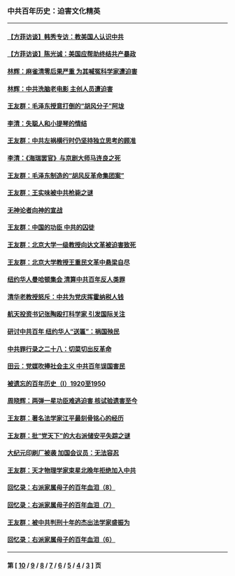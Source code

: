 ### 中共百年历史：迫害文化精英
---
#### [【方菲访谈】韩秀专访：教美国人认识中共](../../pages/nf1176111/n13821310.md?01040430) 
#### [【方菲访谈】陈光诚：美国应帮助终结共产暴政](../../pages/nf1176111/n13759521.md?01040430) 
#### [林辉：麻雀清零后果严重 为其喊冤科学家遭迫害](../../pages/nf1176111/n13746900.md?01040430) 
#### [林辉：中共洗脑老电影 主创人员遭迫害](../../pages/nf1176111/n13699437.md?01040430) 
#### [王友群：毛泽东授意打倒的“胡风分子”阿垅](../../pages/nf1176111/n13592541.md?01040430) 
#### [李清：失聪人和小提琴的情结](../../pages/nf1176111/n13459280.md?01040430) 
#### [王友群：中共左祸横行时仍坚持独立思考的顾准](../../pages/nf1176111/n13444722.md?01040430) 
#### [李清：《海瑞罢官》与京剧大师马连良之死](../../pages/nf1176111/n13412316.md?01040430) 
#### [王友群：毛泽东制造的“胡风反革命集团案”](../../pages/nf1176111/n13324909.md?01040430) 
#### [王友群：王实味被中共枪毙之谜](../../pages/nf1176111/n13307502.md?01040430) 
#### [无神论者向神的宣战](../../pages/nf1176111/n13281535.md?01040430) 
#### [王友群：中国的功臣 中共的囚徒](../../pages/nf1176111/n13291790.md?01040430) 
#### [王友群：北京大学一级教授向达文革被迫害致死](../../pages/nf1176111/n13150966.md?01040430) 
#### [王友群：北京大学教授王重民文革中悬梁自尽](../../pages/nf1176111/n13084645.md?01040430) 
#### [纽约华人曼哈顿集会 清算中共百年反人类罪](../../pages/nf1176111/n13084157.md?01040430) 
#### [清华老教授怒斥：中共为党庆挥霍纳税人钱](../../pages/nf1176111/n13071430.md?01040430) 
#### [航天投资书记张陶殴打科学家 引发国际关注](../../pages/nf1176111/n13069132.md?01040430) 
#### [研讨中共百年 纽约华人“送匾”：祸国殃民](../../pages/nf1176111/n13057367.md?01040430) 
#### [中共罪行录之二十八：切菜切出反革命](../../pages/nf1176111/n13030600.md?01040430) 
#### [田云：党媒吹捧社会主义 中共百年误国害民](../../pages/nf1176111/n13006682.md?01040430) 
#### [被遗忘的百年历史（I）1920至1950](../../pages/nf1176111/n12986411.md?01040430) 
#### [周晓辉：两弹一星功臣难逃迫害 核试验遗害至今](../../pages/nf1176111/n12974997.md?01040430) 
#### [王友群：著名法学家江平最刻骨铭心的经历](../../pages/nf1176111/n12970787.md?01040430) 
#### [王友群：批“党天下”的大右派储安平失踪之谜](../../pages/nf1176111/n12954229.md?01040430) 
#### [大纪元印刷厂被袭 加国会议员：无法容忍](../../pages/nf1176111/n12883028.md?01040430) 
#### [王友群：天才物理学家束星北晚年拒绝加入中共](../../pages/nf1176111/n12792913.md?01040430) 
#### [回忆录：右派家属母子的百年血泪（8）](../../pages/nf1176111/n12706196.md?01040430) 
#### [回忆录：右派家属母子的百年血泪（7）](../../pages/nf1176111/n12706191.md?01040430) 
#### [王友群：被中共判刑十年的杰出法学家盛振为](../../pages/nf1176111/n12706141.md?01040430) 
#### [回忆录：右派家属母子的百年血泪（6）](../../pages/nf1176111/n12698863.md?01040430) 

---
#### 第 [ [10](./10.md?01040430) / [9](./9.md?01040430) / [8](./8.md?01040430) / [7](./7.md?01040430) / [6](./6.md?01040430) / [5](./5.md?01040430) / [4](./4.md?01040430) / [3](./3.md?01040430) ] 页
